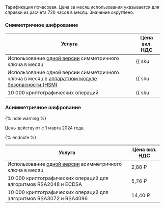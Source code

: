 Тарификация почасовая. Цена за месяц использования указывается для справки из расчета 720 часов в месяц. Значение округлено.

### Симметричное шифрование

| Услуга | Цена вкл. НДС |
| --- | --- |
| Использование [одной версии](../../kms/concepts/version.md) симметричного ключа в месяц | {{ sku|RUB|kms.storage.v1.software|month|string }} |
| Использование одной версии симметричного ключа в месяц в [аппаратном модуле безопасности (HSM)](../../kms/concepts/hsm.md) | {{ sku|RUB|kms.storage.v1.hsm|month|string }} |
| 10 000 криптографических операций | {{ sku|RUB|kms.api.v1.encryptdecrypt|string }} |

### Асимметричное шифрование

{% note warning %}

Цены действуют с 1 марта 2024 года.

{% endnote %}

| Услуга | Цена вкл. НДС |
| --- | --- |
| Использование [одной версии](../../kms/concepts/version.md) асимметричного ключа в месяц | 2,88 ₽ |
| 10 000 криптографических операций для алгоритмов RSA2048 и ECDSA | 5,76 ₽ |
| 10 000 криптографических операций для алгоритмов RSA3072 и RSA4096 | 14,40 ₽ |
